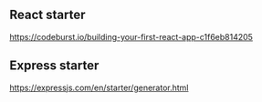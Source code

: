 ## React starter
https://codeburst.io/building-your-first-react-app-c1f6eb814205

## Express starter
https://expressjs.com/en/starter/generator.html
